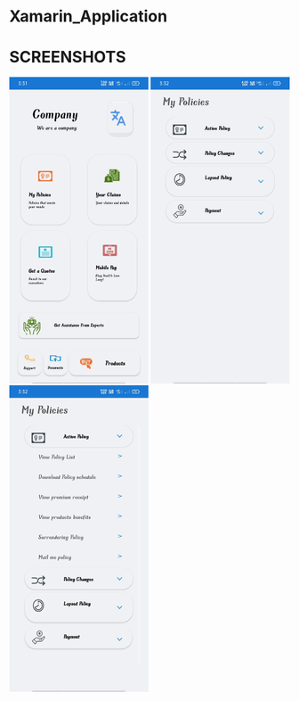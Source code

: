 # Xamarin_Application
# SCREENSHOTS



<img src="https://github.com/vnth124/Xamarin_Application/blob/master/images/1.jpg" width="250" height="550" />  <img src="https://github.com/vnth124/Xamarin_Application/blob/master/images/2.jpg" width="250" height="550" />  <img src="https://github.com/vnth124/Xamarin_Application/blob/master/images/3.jpg" width="250" height="550" />
